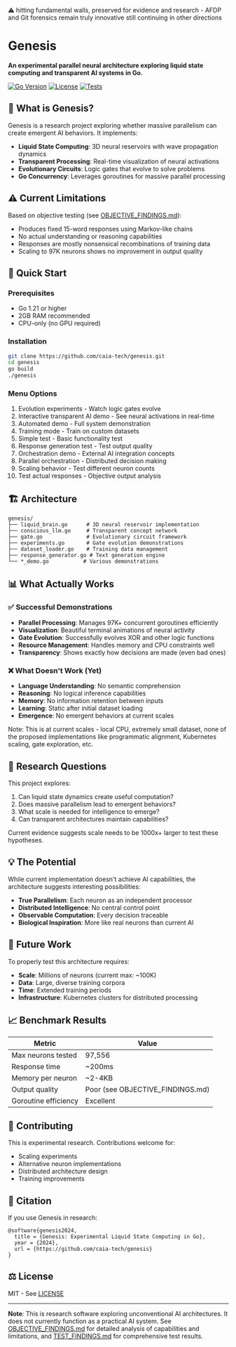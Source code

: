 ⚠️ hitting fundamental walls, preserved for evidence and research - AFDP and Git forensics remain truly innovative still continuing in other directions

# Genesis 

**An experimental parallel neural architecture exploring liquid state computing and transparent AI systems in Go.**

[![Go Version](https://img.shields.io/badge/Go-1.21+-blue.svg)](https://golang.org/doc/install)
[![License](https://img.shields.io/badge/License-MIT-green.svg)](LICENSE)
[![Tests](https://img.shields.io/badge/Tests-27%2F27%20Passing-brightgreen.svg)](#testing)

## 🔬 What is Genesis?

Genesis is a research project exploring whether massive parallelism can create emergent AI behaviors. It implements:

- **Liquid State Computing**: 3D neural reservoirs with wave propagation dynamics
- **Transparent Processing**: Real-time visualization of neural activations
- **Evolutionary Circuits**: Logic gates that evolve to solve problems
- **Go Concurrency**: Leverages goroutines for massive parallel processing

## ⚠️ Current Limitations

Based on objective testing (see [OBJECTIVE_FINDINGS.md](OBJECTIVE_FINDINGS.md)):
- Produces fixed 15-word responses using Markov-like chains
- No actual understanding or reasoning capabilities
- Responses are mostly nonsensical recombinations of training data
- Scaling to 97K neurons shows no improvement in output quality

## 🚀 Quick Start

### Prerequisites
- Go 1.21 or higher
- 2GB RAM recommended
- CPU-only (no GPU required)

### Installation
```bash
git clone https://github.com/caia-tech/genesis.git
cd genesis
go build
./genesis
```

### Menu Options
1. Evolution experiments - Watch logic gates evolve
2. Interactive transparent AI demo - See neural activations in real-time
3. Automated demo - Full system demonstration
4. Training mode - Train on custom datasets
5. Simple test - Basic functionality test
6. Response generation test - Test output quality
7. Orchestration demo - External AI integration concepts
8. Parallel orchestration - Distributed decision making
9. Scaling behavior - Test different neuron counts
10. Test actual responses - Objective output analysis

## 🏗️ Architecture

```
genesis/
├── liquid_brain.go      # 3D neural reservoir implementation
├── conscious_llm.go     # Transparent concept network
├── gate.go              # Evolutionary circuit framework
├── experiments.go       # Gate evolution demonstrations
├── dataset_loader.go    # Training data management
├── response_generator.go # Text generation engine
└── *_demo.go           # Various demonstrations
```

## 📊 What Actually Works

### ✅ Successful Demonstrations
- **Parallel Processing**: Manages 97K+ concurrent goroutines efficiently
- **Visualization**: Beautiful terminal animations of neural activity
- **Gate Evolution**: Successfully evolves XOR and other logic functions
- **Resource Management**: Handles memory and CPU constraints well
- **Transparency**: Shows exactly how decisions are made (even bad ones)

### ❌ What Doesn't Work (Yet)
- **Language Understanding**: No semantic comprehension
- **Reasoning**: No logical inference capabilities
- **Memory**: No information retention between inputs
- **Learning**: Static after initial dataset loading
- **Emergence**: No emergent behaviors at current scales

Note: This is at current scales - local CPU, extremely small dataset, none of the proposed implementations like programmatic alignment, Kubernetes scaling, gate exploration, etc.

## 🔬 Research Questions

This project explores:
1. Can liquid state dynamics create useful computation?
2. Does massive parallelism lead to emergent behaviors?
3. What scale is needed for intelligence to emerge?
4. Can transparent architectures maintain capabilities?

Current evidence suggests scale needs to be 1000x+ larger to test these hypotheses.

## 💡 The Potential

While current implementation doesn't achieve AI capabilities, the architecture suggests interesting possibilities:

- **True Parallelism**: Each neuron as an independent processor
- **Distributed Intelligence**: No central control point
- **Observable Computation**: Every decision traceable
- **Biological Inspiration**: More like real neurons than current AI

## 🚧 Future Work

To properly test this architecture requires:
- **Scale**: Millions of neurons (current max: ~100K)
- **Data**: Large, diverse training corpora
- **Time**: Extended training periods
- **Infrastructure**: Kubernetes clusters for distributed processing

## 📈 Benchmark Results

| Metric | Value |
|--------|-------|
| Max neurons tested | 97,556 |
| Response time | ~200ms |
| Memory per neuron | ~2-4KB |
| Output quality | Poor (see OBJECTIVE_FINDINGS.md) |
| Goroutine efficiency | Excellent |

## 🤝 Contributing

This is experimental research. Contributions welcome for:
- Scaling experiments
- Alternative neuron implementations
- Distributed architecture design
- Training improvements

## 📝 Citation

If you use Genesis in research:
```
@software{genesis2024,
  title = {Genesis: Experimental Liquid State Computing in Go},
  year = {2024},
  url = {https://github.com/caia-tech/genesis}
}
```

## ⚖️ License

MIT - See [LICENSE](LICENSE)

---

**Note**: This is research software exploring unconventional AI architectures. It does not currently function as a practical AI system. See [OBJECTIVE_FINDINGS.md](OBJECTIVE_FINDINGS.md) for detailed analysis of capabilities and limitations, and [TEST_FINDINGS.md](TEST_FINDINGS.md) for comprehensive test results.
